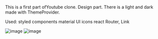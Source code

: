 This is a first part ofYoutube clone. Design part. 
There is a light and dark made with ThemeProvider.

Used:
styled components
material UI icons
react Router, Link



![image](https://user-images.githubusercontent.com/113437980/200573320-259ff5b6-daf1-48f6-8823-f46bdec6fe5a.png)
![image](https://user-images.githubusercontent.com/113437980/200573404-c66e991e-f092-4e11-91d8-40491e223cdf.png)
